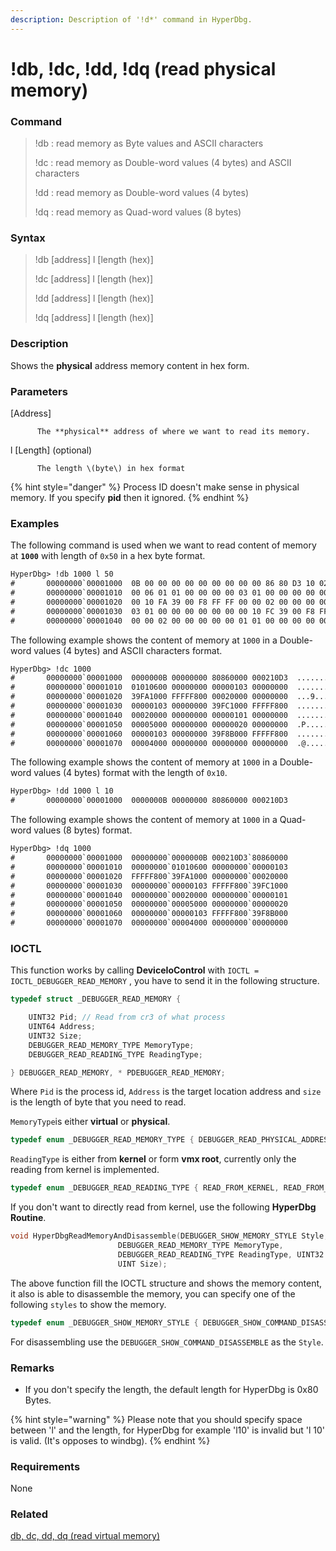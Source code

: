 ```yaml
---
description: Description of '!d*' command in HyperDbg.
---
```


# !db, !dc, !dd, !dq \(read physical memory\)

### Command

> !db : read memory as Byte values and ASCII characters
>
> !dc : read memory as Double-word values \(4 bytes\) and ASCII characters
>
> !dd : read memory as Double-word values \(4 bytes\)
>
> !dq : read memory as Quad-word values \(8 bytes\)

### Syntax

> !db \[address\] l \[length \(hex\)\]
>
> !dc \[address\] l \[length \(hex\)\]
>
> !dd \[address\] l \[length \(hex\)\]
>
> !dq \[address\] l \[length \(hex\)\]

### Description

Shows the **physical** address memory content in hex form.

### Parameters

\[Address\]

          The **physical** address of where we want to read its memory.

l \[Length\] \(optional\)

          The length \(byte\) in hex format

{% hint style="danger" %}
Process ID doesn't make sense in physical memory. If you specify **pid** then it ignored.
{% endhint %}

### Examples

The following command is used when we want to read content of memory at **`1000`** with length of `0x50` in a hex byte format.

```diff
HyperDbg> !db 1000 l 50
#       00000000`00001000  0B 00 00 00 00 00 00 00 00 00 86 80 D3 10 02 00  ................
#       00000000`00001010  00 06 01 01 00 00 00 00 03 01 00 00 00 00 00 00  ................
#       00000000`00001020  00 10 FA 39 00 F8 FF FF 00 00 02 00 00 00 00 00  ...9............
#       00000000`00001030  03 01 00 00 00 00 00 00 00 10 FC 39 00 F8 FF FF  ...........9....
#       00000000`00001040  00 00 02 00 00 00 00 00 01 01 00 00 00 00 00 00  ................
```

The following example shows the content of memory at `1000` in a Double-word values \(4 bytes\) and ASCII characters format.

```diff
HyperDbg> !dc 1000
#       00000000`00001000  0000000B 00000000 80860000 000210D3  ................
#       00000000`00001010  01010600 00000000 00000103 00000000  ................
#       00000000`00001020  39FA1000 FFFFF800 00020000 00000000  ...9............
#       00000000`00001030  00000103 00000000 39FC1000 FFFFF800  ...........9....
#       00000000`00001040  00020000 00000000 00000101 00000000  ................
#       00000000`00001050  00005000 00000000 00000020 00000000  .P...... .......
#       00000000`00001060  00000103 00000000 39F8B000 FFFFF800  ...........9....
#       00000000`00001070  00004000 00000000 00000000 00000000  .@..............
```

The following example shows the content of memory at `1000` in a Double-word values \(4 bytes\) format with the length of `0x10`.

```diff
HyperDbg> !dd 1000 l 10
#       00000000`00001000  0000000B 00000000 80860000 000210D3
```

The following example shows the content of memory at `1000` in a Quad-word values \(8 bytes\) format.

```diff
HyperDbg> !dq 1000
#       00000000`00001000  00000000`0000000B 000210D3`80860000
#       00000000`00001010  00000000`01010600 00000000`00000103
#       00000000`00001020  FFFFF800`39FA1000 00000000`00020000
#       00000000`00001030  00000000`00000103 FFFFF800`39FC1000
#       00000000`00001040  00000000`00020000 00000000`00000101
#       00000000`00001050  00000000`00005000 00000000`00000020
#       00000000`00001060  00000000`00000103 FFFFF800`39F8B000
#       00000000`00001070  00000000`00004000 00000000`00000000
```

### IOCTL

This function works by calling **DeviceIoControl** with `IOCTL = IOCTL_DEBUGGER_READ_MEMORY` , you have to send it in the following structure.

```c
typedef struct _DEBUGGER_READ_MEMORY {

    UINT32 Pid; // Read from cr3 of what process
    UINT64 Address;
    UINT32 Size;
    DEBUGGER_READ_MEMORY_TYPE MemoryType;
    DEBUGGER_READ_READING_TYPE ReadingType;

} DEBUGGER_READ_MEMORY, * PDEBUGGER_READ_MEMORY;
```

Where `Pid` is the process id, `Address` is the target location address and `size` is the length of byte that you need to read. 

`MemoryType`is either **virtual** or **physical**.

```c
typedef enum _DEBUGGER_READ_MEMORY_TYPE { DEBUGGER_READ_PHYSICAL_ADDRESS, DEBUGGER_READ_VIRTUAL_ADDRESS } DEBUGGER_READ_MEMORY_TYPE;
```

`ReadingType` is either from **kernel** or form **vmx root**, currently only the reading from kernel is implemented.

```c
typedef enum _DEBUGGER_READ_READING_TYPE { READ_FROM_KERNEL, READ_FROM_VMX_ROOT } DEBUGGER_READ_READING_TYPE;
```

If you don't want to directly read from kernel, use the following **HyperDbg Routine**.

```c
void HyperDbgReadMemoryAndDisassemble(DEBUGGER_SHOW_MEMORY_STYLE Style, UINT64 Address,
                        DEBUGGER_READ_MEMORY_TYPE MemoryType,
                        DEBUGGER_READ_READING_TYPE ReadingType, UINT32 Pid,
                        UINT Size);
```

The above function fill the IOCTL structure and shows the memory content, it also is able to disassemble the memory, you can specify one of the following `styles` to show the memory.

```c
typedef enum _DEBUGGER_SHOW_MEMORY_STYLE { DEBUGGER_SHOW_COMMAND_DISASSEMBLE, DEBUGGER_SHOW_COMMAND_DB, DEBUGGER_SHOW_COMMAND_DC, DEBUGGER_SHOW_COMMAND_DQ, DEBUGGER_SHOW_COMMAND_DD } DEBUGGER_SHOW_MEMORY_STYLE;
```

For disassembling use the `DEBUGGER_SHOW_COMMAND_DISASSEMBLE` as the `Style`.

### **Remarks**

* If you don't specify the length, the default length for HyperDbg is 0x80 Bytes.

{% hint style="warning" %}
Please note that you should specify space between 'l' and the length, for HyperDbg for example 'l10' is invalid but 'l 10' is valid. \(It's opposes to windbg\).
{% endhint %}

### Requirements

None

### Related

[db, dc, dd, dq \(read virtual memory\)](https://docs.hyperdbg.com/commands/debugging-commands/d)

